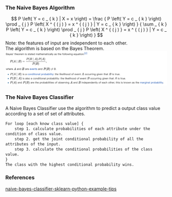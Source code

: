 

### The Naive Bayes Algorithm

$$
P \left( Y = c _ { k } | X = x \right) = \frac { P \left( Y = c _ { k } \right) \prod _ { j } P \left( X ^ { ( j ) } = x ^ { ( j ) } | Y = c _ { k } \right) } { \sum _ { k } P \left( Y = c _ { k } \right) \prod _ { j } P \left( X ^ { ( j ) } = x ^ { ( j ) } | Y = c _ { k } \right) }
$$
Note: the features of input are independent to each other.<br>
The algorithm is based on the Bayes Theorem. 
![image](./resources/wiki.png)

### The Naive Bayes Classifier
A Naive Bayes Classifier use the algorithm to predict a output class value according to a set of set of attributes.
```
For loop [each know class value] {
    step 1. calculate probabilities of each attribute under the condition of class value.
    step 2. get the joint conditional probability of all the attributes of the input.
    step 3. calculate the conditional probabilities of the class value.
}
The class with the highest conditional probability wins.
```


### References
[naive-bayes-classifier-sklearn-python-example-tips](https://blog.sicara.com/naive-bayes-classifier-sklearn-python-example-tips-42d100429e44)